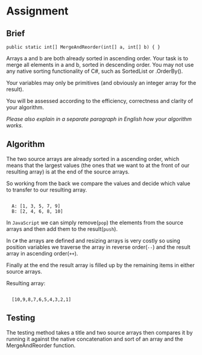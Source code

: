 Assignment
==========

Brief
----------

`public static int[] MergeAndReorder(int[] a, int[] b) { } `

Arrays a and b are both already sorted in ascending order. Your task is to merge
all elements in a and b, sorted in descending order. You may not use any native
sorting functionality of C#, such as SortedList or .OrderBy().

Your variables may only be primitives (and obviously an integer array for the result).

You will be assessed according to the efficiency, correctness and clarity of your
algorithm.

*Please also explain in a separate paragraph in English how your algorithm works.*


Algorithm
----------------

The two source arrays are already sorted in a ascending order, which means that
the largest values (the ones that we want to at the front of our resulting array)
is at the end of the source arrays.

So working from the back we compare the values and decide which value to transfer
to our resulting array.

<code>
  A: [1, 3, 5, 7, 9]
  B: [2, 4, 6, 8, 10]
</code>

In `JavaScript` we can simply remove(`pop`) the elements from the source arrays
and then add them to the result(`push`).

In `C#` the arrays are defined and resizing arrays is very costly so using position
variables we traverse the array in reverse order(`--`) and the result array in
ascending order(`++`).

Finally at the end the result array is filled up by the remaining items in either
source arrays.

Resulting array:

<code>
  [10,9,8,7,6,5,4,3,2,1]
</code>

Testing
----------------

The testing method takes a title and two source arrays then compares it by running
it against the native concatenation and sort of an array and the MergeAndReorder
function.
